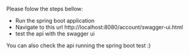 Please folow the steps bellow:

 - Run the spring boot application
 - Navigate to this url http://localhost:8080/account/swagger-ui.html
 - test the api with the swagger ui

You can also check the api running the spring boot test :)
